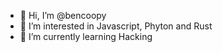 - 👋 Hi, I’m @bencoopy
- 👀 I’m interested in Javascript, Phyton and Rust
- 🌱 I’m currently learning Hacking

<!---
bencoopy/bencoopy is a ✨ special ✨ repository because its `README.md` (this file) appears on your GitHub profile.
You can click the Preview link to take a look at your changes.
--->
